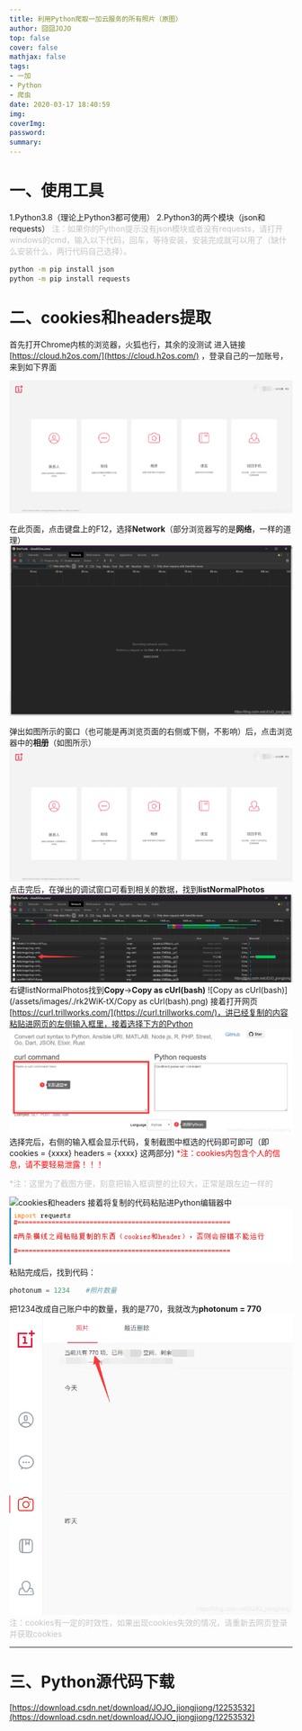 ```yaml
---
title: 利用Python爬取一加云服务的所有照片（原图）
author: 囧囧JOJO
top: false
cover: false
mathjax: false
tags:
- 一加
- Python
- 爬虫
date: 2020-03-17 18:40:59
img:
coverImg:
password:
summary: 
---
```


# 一、使用工具
1.Python3.8（理论上Python3都可使用）
2.Python3的两个模块（json和requests）
<font color=#C4C4C4>注：如果你的Python提示没有json模块或者没有requests，请打开windows的cmd，输入以下代码，回车，等待安装，安装完成就可以用了（缺什么安装什么，两行代码自己选择）。</font>

```cmd
python -m pip install json
python -m pip install requests
```

 <!-- more -->

# 二、cookies和headers提取

首先打开Chrome内核的浏览器，火狐也行，其余的没测试
进入链接[https://cloud.h2os.com/](https://cloud.h2os.com/) ，登录自己的一加账号，来到如下界面

![云服务首页](/assets/images/rk2WiK-tX/云服务首页.png)

在此页面，点击键盘上的F12，选择**Network**（部分浏览器写的是**网络**，一样的道理）
![F12调试窗口](/assets/images/./rk2WiK-tX/F12调试窗口.png)

弹出如图所示的窗口（也可能是再浏览页面的右侧或下侧，不影响）后，点击浏览器中的**相册**（如图所示）
![点击相册](/assets/images/./rk2WiK-tX/点击相册.png)
点击完后，在弹出的调试窗口可看到相关的数据，找到**listNormalPhotos**
![listNormalPhotos](/assets/images/./rk2WiK-tX/listNormalPhotos.png)
右键listNormalPhotos找到**Copy**→**Copy as cUrl(bash)**
![Copy as cUrl(bash)](/assets/images/./rk2WiK-tX/Copy as cUrl(bash).png)
接着打开网页[https://curl.trillworks.com/](https://curl.trillworks.com/)，讲已经复制的内容粘贴进网页的左侧输入框里，接着选择下方的Python
![获取cookies和headers代码](/assets/images/./rk2WiK-tX/获取cookies和headers代码.png)
选择完后，右侧的输入框会显示代码，复制截图中框选的代码即可即可（即cookies = {xxxx} headers = {xxxx}  这两部分)
<font color=#ff0000>*注：cookies内包含个人的信息，请不要轻易泄露！！！</font>

<font color=#C4C4C4>*注：这里为了截图方便，刻意把输入框调整的比较大，正常是跟左边一样的</font>

![cookies和headers](/assets/images/./rk2WiK-tX/cookies和headers.png)
接着将复制的代码粘贴进Python编辑器中
![粘贴代码](/assets/images/rk2WiK-tX/2020031718260528.png)
粘贴完成后，找到代码：

```Python
photonum = 1234    #照片数量
```
把1234改成自己账户中的数量，我的是770，我就改为**photonum = 770**
![照片数量](/assets/images/./rk2WiK-tX/照片数量.png)
<font color=#C4C4C4>注：cookies有一定的时效性，如果出现cookies失效的情况，请重新去网页登录并获取cookies</font >

---------------

# 三、Python源代码下载
[https://download.csdn.net/download/JOJO_jiongjiong/12253532](https://download.csdn.net/download/JOJO_jiongjiong/12253532)
